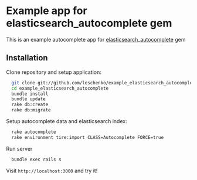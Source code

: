 # Example app for elasticsearch_autocomplete gem

This is an example autocomplete app for [elasticsearch_autocomplete](https://github.com/leschenko/elasticsearch_autocomplete) gem

## Installation

Clone repository and setup application:

```bash
  git clone git://github.com/leschenko/example_elasticsearch_autocomplete.git
  cd example_elasticsearch_autocomplete
  bundle install
  bundle update
  rake db:create
  rake db:migrate
```

Setup autocomplete data and elasticsearch index:

```bash
  rake autocomplete
  rake environment tire:import CLASS=Autocomplete FORCE=true
```

Run server

```bash
  bundle exec rails s
```

Visit `http://localhost:3000` and try it!
